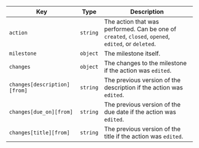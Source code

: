 Key | Type | Description
----|------|-------------
`action` |`string` | The action that was performed. Can be one of `created`, `closed`, `opened`, `edited`, or `deleted`.
`milestone`  |`object` | The milestone itself.
`changes`|`object`| The changes to the milestone if the action was `edited`.
`changes[description][from]`|`string` | The previous version of the description if the action was `edited`.
`changes[due_on][from]`|`string` | The previous version of the due date if the action was `edited`.
`changes[title][from]`|`string` | The previous version of the title if the action was `edited`.